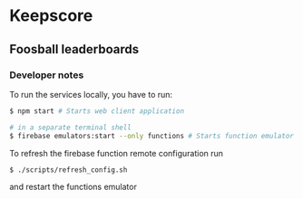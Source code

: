 # Keepscore

## Foosball leaderboards


### Developer notes

To run the services locally, you have to run:
```sh
$ npm start # Starts web client application

# in a separate terminal shell
$ firebase emulators:start --only functions # Starts function emulator
```

To refresh the firebase function remote configuration run
```sh
$ ./scripts/refresh_config.sh
```
and restart the functions emulator

